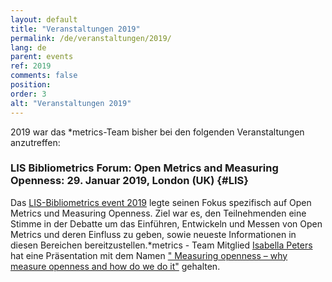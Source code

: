 ```yaml
---
layout: default
title: "Veranstaltungen 2019"
permalink: /de/veranstaltungen/2019/
lang: de
parent: events
ref: 2019
comments: false
position:
order: 3
alt: "Veranstaltungen 2019"
---
```

<!-- Start editing content here-->

2019 war das \*metrics-Team bisher bei den folgenden Veranstaltungen anzutreffen:
  
### LIS Bibliometrics Forum: Open Metrics and Measuring Openness: 29. Januar 2019, London (UK) {#LIS} 
Das [LIS-Bibliometrics event 2019](https://www.eventbrite.co.uk/e/lis-bibliometrics-forum-open-metrics-and-measuring-openness-registration-52053342950) legte seinen Fokus spezifisch auf Open Metrics und Measuring Openness. Ziel war es, den Teilnehmenden eine Stimme in der Debatte um das Einführen, Entwickeln und 
Messen von Open Metrics und deren Einfluss zu geben, sowie neueste Informationen in diesen Bereichen 
bereitzustellen.\*metrics - Team Mitglied [Isabella Peters](https://metrics-project.net/de/uber_uns/team/) hat eine 
Präsentation mit dem Namen [" Measuring openness – why measure openness and how do we do it"](https://zenodo.org/record/2552145#.XGLxplxKjct) gehalten.  
  
